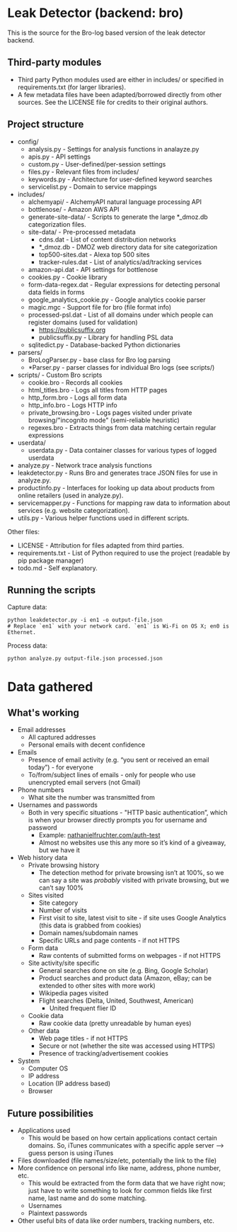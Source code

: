 Leak Detector (backend: bro)
============================

This is the source for the Bro-log based version of the leak detector backend.  

Third-party modules
-------------------
* Third party Python modules used are either in includes/ or specified in requirements.txt (for larger libraries).
* A few metadata files have been adapted/borrowed directly from other sources. See the LICENSE file for credits to their original authors.

Project structure
-----------------
* config/
	* analysis.py - Settings for analysis functions in analayze.py
	* apis.py - API settings
	* custom.py - User-defined/per-session settings
	* files.py - Relevant files from includes/
	* keywords.py - Architecture for user-defined keyword searches
	* servicelist.py - Domain to service mappings
* includes/
	* alchemyapi/ - AlchemyAPI natural language processing API
	* bottlenose/ - Amazon AWS API 
	* generate-site-data/ - Scripts to generate the large *_dmoz.db categorization files.
	* site-data/ - Pre-processed metadata
		* cdns.dat - List of content distribution networks
		* *_dmoz.db - DMOZ web directory data for site categorization
		* top500-sites.dat - Alexa top 500 sites
		* tracker-rules.dat - List of analytics/ad/tracking services
	* amazon-api.dat - API settings for bottlenose
	* cookies.py - Cookie library
	* form-data-regex.dat - Regular expressions for detecting personal data fields in forms
	* google\_analytics_cookie.py - Google analytics cookie parser
	* magic.mgc - Support file for bro (file format info)
	* processed-psl.dat - List of all domains under which people can register domains (used for validation)
		* https://publicsuffix.org
		* publicsuffix.py - Library for handling PSL data
	* sqlitedict.py - Database-backed Python dictionaries
* parsers/
	* BroLogParser.py - base class for Bro log parsing
	* *Parser.py - parser classes for individual Bro logs (see scripts/)
* scripts/ - Custom Bro scripts
	* cookie.bro - Records all cookies
	* html_titles.bro - Logs all titles from HTTP pages
	* http_form.bro - Logs all form data
	* http_info.bro - Logs HTTP info
	* private_browsing.bro - Logs pages visited under private browsing/"incognito mode" (semi-reliable heuristic)
	* regexes.bro - Extracts things from data matching certain regular expressions
* userdata/
	* userdata.py - Data container classes for various types of logged userdata
* analyze.py - Network trace analysis functions
* leakdetector.py - Runs Bro and generates trace JSON files for use in analyze.py.
* productinfo.py - Interfaces for looking up data about products from online retailers (used in analyze.py).
* servicemapper.py - Functions for mapping raw data to information about services (e.g. website categorization).
* utils.py - Various helper functions used in different scripts.

Other files:
* LICENSE - Attribution for files adapted from third parties.
* requirements.txt - List of Python required to use the project (readable by pip package manager)
* todo.md - Self explanatory. 
	
Running the scripts
-------------------
Capture data:
    
	python leakdetector.py -i en1 -o output-file.json
	# Replace `en1` with your network card. `en1` is Wi-Fi on OS X; en0 is Ethernet.

Process data:
	
	python analyze.py output-file.json processed.json

Data gathered
=============
What's working
--------------
  * Email addresses
    * All captured addresses
    * Personal emails with decent confidence 
  * Emails
    * Presence of email activity (e.g. “you sent or received an email today”) - for everyone
    * To/from/subject lines of emails - only for people who use unencrypted email servers (not Gmail)
  * Phone numbers 
    * What site the number was transmitted from
  * Usernames and passwords
    * Both in very specific situations - "HTTP basic authentication”, which is when your browser directly prompts you for username and password
      * Example: [nathanielfruchter.com/auth-test](http://nathanielfruchter.com/auth-test) 
      * Almost no websites use this any more so it’s kind of a giveaway, but we have it
  * Web history data
    * Private browsing history
      * The detection method for private browsing isn’t at 100%, so we can say a site was _probably_ visited with private browsing, but we can’t say 100%
    * Sites visited
      * Site category
      * Number of visits
      * First visit to site, latest visit to site - if site uses Google Analytics (this data is grabbed from cookies)
      * Domain names/subdomain names
      * Specific URLs and page contents - if not HTTPS
    * Form data
      * Raw contents of submitted forms on webpages - if not HTTPS
    * Site activity/site specific
      * General searches done on site (e.g. Bing, Google Scholar)
      * Product searches and product data (Amazon, eBay; can be extended to other sites with more work)
      * Wikipedia pages visited
      * Flight searches (Delta, United, Southwest, American)
        * United frequent flier ID 
    * Cookie data
      * Raw cookie data (pretty unreadable by human eyes)
    * Other data
      * Web page titles - if not HTTPS
      * Secure or not (whether the site was accessed using HTTPS)
      * Presence of tracking/advertisement cookies
  * System 
    * Computer OS
    * IP address
    * Location (IP address based)
    * Browser

Future possibilities
--------------------
  * Applications used
    * This would be based on how certain applications contact certain domains. So, iTunes communicates with a specific apple server —> guess person is using iTunes
  * Files downloaded (file names/size/etc, potentially the link to the file)
  * More confidence on personal info like name, address, phone number, etc.
    * This would be extracted from the form data that we have right now; just have to write something to look for common fields like first name, last name and do some matching.
    * Usernames
    * Plaintext passwords
  * Other useful bits of data like order numbers, tracking numbers, etc. 

